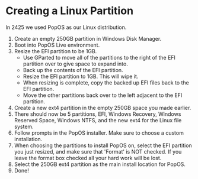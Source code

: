 # Creating a Linux Partition

In 2425 we used PopOS as our Linux distribution.

1. Create an empty 250GB partition in Windows Disk Manager.
2. Boot into PopOS Live environment.
3. Resize the EFI partition to be 1GB.
   * Use GParted to move all of the partitions to the right of the EFI partition over to give space to expand into.
   * Back up the contents of the EFI partition.
   * Resize the EFI partition to 1GB. This will wipe it.
   * When resizing is complete, copy the backed up EFI files back to the EFI partition.
   * Move the other partitions back over to the left adjacent to the EFI partition.
4. Create a new ext4 partition in the empty 250GB space you made earlier.
5. There should now be 5 partitions, EFI, Windows Recovery, Windows Reserved Space, Windows NTFS, and the new ext4 for the Linux file system.
6. Follow prompts in the PopOS installer. Make sure to choose a custom installation.
7. When choosing the partitions to install PopOS on, select the EFI partition you just resized, and make sure that 'Format' is NOT checked. If you leave the format box checked all your hard work will be lost.
8. Select the 250GB ext4 partition as the main install location for PopOS.
9. Done!